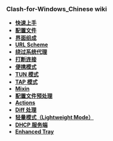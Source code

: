 ### Clash-for-Windows_Chinese wiki

* **[快速上手](https://github.com/Z-Siqi/Clash-for-Windows_Chinese/wiki/%E5%BF%AB%E9%80%9F%E4%B8%8A%E6%89%8B)**
* **[配置文件](https://github.com/Z-Siqi/Clash-for-Windows_Chinese/wiki/%E9%85%8D%E7%BD%AE%E6%96%87%E4%BB%B6)**
* **[界面组成](https://github.com/Z-Siqi/Clash-for-Windows_Chinese/wiki/%E7%95%8C%E9%9D%A2%E7%BB%84%E6%88%90)**
* **[URL Scheme](https://github.com/Z-Siqi/Clash-for-Windows_Chinese/wiki/URL-Scheme)**
* **[绕过系统代理](https://github.com/Z-Siqi/Clash-for-Windows_Chinese/wiki/%E7%BB%95%E8%BF%87%E7%B3%BB%E7%BB%9F%E4%BB%A3%E7%90%86)**
* **[打断连接](https://github.com/Z-Siqi/Clash-for-Windows_Chinese/wiki/%E6%89%93%E6%96%AD%E8%BF%9E%E6%8E%A5)**
* **[便携模式](https://github.com/Z-Siqi/Clash-for-Windows_Chinese/wiki/%E4%BE%BF%E6%90%BA%E6%A8%A1%E5%BC%8F)**
* **[TUN 模式](https://github.com/Z-Siqi/Clash-for-Windows_Chinese/wiki/TUN-%E6%A8%A1%E5%BC%8F)**
* **[TAP 模式](https://github.com/Z-Siqi/Clash-for-Windows_Chinese/wiki/TAP-%E6%A8%A1%E5%BC%8F)**
* **[Mixin](https://github.com/Z-Siqi/Clash-for-Windows_Chinese/wiki/Mixin)**
* **[配置文件预处理](https://github.com/Z-Siqi/Clash-for-Windows_Chinese/wiki/%E9%85%8D%E7%BD%AE%E6%96%87%E4%BB%B6%E9%A2%84%E5%A4%84%E7%90%86)**
* **[Actions](https://github.com/Z-Siqi/Clash-for-Windows_Chinese/wiki/Actions)**
* **[Diff 处理](https://github.com/Z-Siqi/Clash-for-Windows_Chinese/wiki/Diff-%E5%A4%84%E7%90%86)**
* **[轻量模式（Lightweight Mode）](https://github.com/Z-Siqi/Clash-for-Windows_Chinese/wiki/%E8%BD%BB%E9%87%8F%E6%A8%A1%E5%BC%8F)**
* **[DHCP 服务端](https://github.com/Z-Siqi/Clash-for-Windows_Chinese/wiki/DHCP-%E6%9C%8D%E5%8A%A1%E7%AB%AF)**
* **[Enhanced Tray](https://github.com/Z-Siqi/Clash-for-Windows_Chinese/wiki/Enhanced-Tray)**